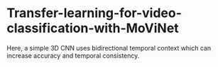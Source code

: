 # Transfer-learning-for-video-classification-with-MoViNet
Here, a simple 3D CNN uses bidirectional temporal context which can increase accuracy and temporal consistency.
